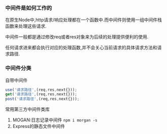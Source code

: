 ### 中间件是如何工作的

在原生Node中,http请求/响应处理都在一个函数中.而中间件则使用一组中间件栈函数来处理这些请求.

中间件一般都是通过修改req或者res对象来为后续的处理提供便利的使用.

任何请求进来都会执行对应的处理函数,并不会关心当前请求的具体请求方法和请求路径.

### 中间件分类

自带中间件

```javascript
use('请求路径',(req,res,next{}));
get('请求路径',(req,res,next{}));
post('请求路径',(req,res,next{}));
```

常用第三方中间件类库

1. MOGAN:日志记录中间件 `npm i morgan -s`
2. Express的静态文件中间件

